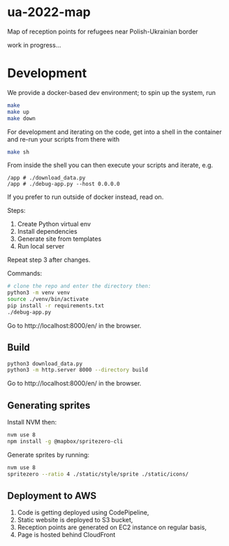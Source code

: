 # ua-2022-map
Map of reception points for refugees near Polish-Ukrainian border

work in progress...


# Development

We provide a docker-based dev environment; to spin up the system, run

```bash
make
make up
make down
```

For development and iterating on the code, get into a shell in the container and re-run your scripts from there with

```bash
make sh
```

From inside the shell you can then execute your scripts and iterate, e.g.
```
/app # ./download_data.py
/app # ./debug-app.py --host 0.0.0.0
```

If you prefer to run outside of docker instead, read on.

Steps:
1. Create Python virtual env
2. Install dependencies
3. Generate site from templates
4. Run local server

Repeat step 3 after changes.

Commands:
```bash
# clone the repo and enter the directory then:
python3 -m venv venv
source ./venv/bin/activate
pip install -r requirements.txt
./debug-app.py
```

Go to http://localhost:8000/en/ in the browser.

## Build

```bash
python3 download_data.py
python3 -m http.server 8000 --directory build
```

Go to http://localhost:8000/en/ in the browser.

## Generating sprites

Install NVM then:
```bash
nvm use 8
npm install -g @mapbox/spritezero-cli
```

Generate sprites by running:
```bash
nvm use 8
spritezero --ratio 4 ./static/style/sprite ./static/icons/
```
## Deployment to AWS

1. Code is getting deployed using CodePipeline,
2. Static website is deployed to S3 bucket,
3. Reception points are generated on EC2 instance on regular basis,
4. Page is hosted behind CloudFront